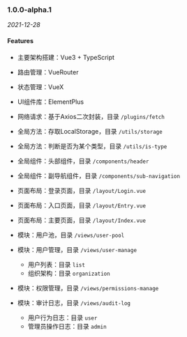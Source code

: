 ### 1.0.0-alpha.1

*2021-12-28*

#### Features

- 主要架构搭建：Vue3 + TypeScript

- 路由管理：VueRouter

- 状态管理：VueX

- UI组件库：ElementPlus

- 网络请求：基于Axios二次封装，目录 `/plugins/fetch`

- 全局方法：存取LocalStorage，目录 `/utils/storage`

- 全局方法：判断是否为某个类型，目录 `/utils/is-type`

- 全局组件：头部组件，目录 `/components/header`

- 全局组件：副导航组件，目录 `/components/sub-navigation`

- 页面布局：登录页面，目录 `/layout/Login.vue`

- 页面布局：入口页面，目录 `/layout/Entry.vue`

- 页面布局：主要页面，目录 `/layout/Index.vue`

- 模块：用户池，目录 `/views/user-pool`

- 模块：用户管理，目录 `/views/user-manage`

  - 用户列表：目录 `list`
  - 组织架构：目录 `organization`

- 模块：权限管理，目录 `/views/permissions-manage`

- 模块：审计日志，目录 `/views/audit-log`

  - 用户行为日志：目录 `user`
  - 管理员操作日志：目录 `admin`

  ​
